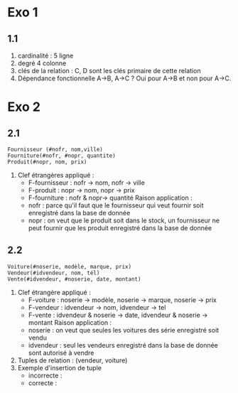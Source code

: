# Exo 1
## 1.1
1. cardinalité : 5 ligne
2. degré 4 colonne
3. clés de la relation : C, D sont les clés primaire de cette relation
4. Dépendance fonctionnelle A->B, A->C ? Oui pour A->B et non pour A->C.
# Exo 2
## 2.1
```
Fournisseur (#nofr, nom,ville) 
Fourniture(#nofr, #nopr, quantite) 
Produit(#nopr, nom, prix)
```
1. Clef étrangères appliqué : 
	- F-fournisseur : nofr -> nom, nofr -> ville
	- F-produit : nopr -> nom, nopr -> prix
	- F-fourniture : nofr & nopr-> quantité
	Raison application : 
	- nofr : parce qu'il faut que le fournisseur qui veut fournir soit enregistré dans la base de donnée
	- nopr : on veut que le produit soit dans le stock, un fournisseur ne peut fournir que les produit enregistré dans la base de donnée
## 2.2
```
Voiture(#noserie, modèle, marque, prix) 
Vendeur(#idvendeur, nom, tél) 
Vente(#idvendeur, #noserie, date, montant)
```
1. Clef étrangère appliqué : 
	- F-voiture : noserie -> modèle, noserie -> marque, noserie -> prix 
	- F-vendeur : idvendeur -> nom, idvendeur -> tel
	- F-vente : idvendeur & noserie -> date, idvendeur & noserie -> montant
	Raison application :
	- noserie : on veut que seules les voitures des série enregistré soit vendu
	- idvendeur : seul les vendeurs enregistré dans la base de donnée sont autorisé à vendre
1. Tuples de relation : (vendeur, voiture)
2. Exemple d'insertion de tuple 
	- incorrecte :
	- correcte :
